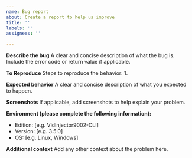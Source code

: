 ```yaml
---
name: Bug report
about: Create a report to help us improve
title: ''
labels: ''
assignees: ''

---
```


**Describe the bug**
A clear and concise description of what the bug is. Include the error code or return value if applicable.

**To Reproduce**
Steps to reproduce the behavior:
1. 

**Expected behavior**
A clear and concise description of what you expected to happen.

**Screenshots**
If applicable, add screenshots to help explain your problem.

**Environment (please complete the following information):**
 - Edition: [e.g. VidInjector9002-CLI]
 - Version: [e.g. 3.5.0]
 - OS: [e.g. Linux, Windows]

**Additional context**
Add any other context about the problem here.
